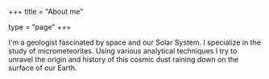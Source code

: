 +++
title = "About me"

type = "page"
+++

I'm a geologist fascinated by space and our Solar System. I specialize in the study of micrometeorites. Using various analytical techniques I try to unravel the origin and history of this cosmic dust raining down on the surface of our Earth.